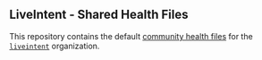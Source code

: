 ## LiveIntent - Shared Health Files 

This repository contains the default [community health files](https://help.github.com/en/github/building-a-strong-community/creating-a-default-community-health-file) for the [`liveintent`](https://github.com/liveintent) organization.
